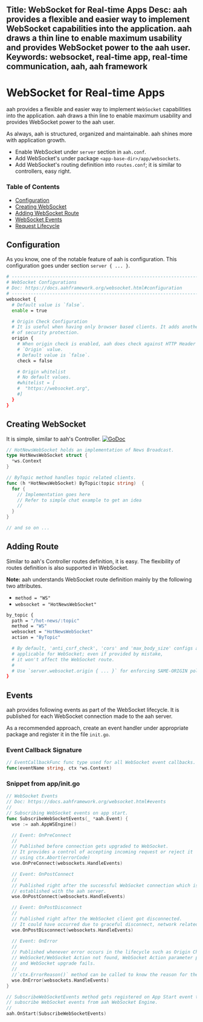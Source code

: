 Title: WebSocket for Real-time Apps
Desc: aah provides a flexible and easier way to implement WebSocket capabilities into the application. aah draws a thin line to enable maximum usability and provides WebSocket power to the aah user.
Keywords: websocket, real-time app, real-time communication, aah, aah framework
---
# WebSocket for Real-time Apps

aah provides a flexible and easier way to implement `WebSocket` capabilities into the application. aah draws a thin line to enable maximum usability and provides WebSocket power to the aah user.

As always, aah is structured, organized and maintainable. aah shines more with application growth.

  * Enable WebSocket under `server` section in `aah.conf`.
  * Add WebSocket's under package `<app-base-dir>/app/websockets`.
  * Add WebSocket's routing definition into `routes.conf`; it is similar to controllers, easy right.

### Table of Contents

  * [Configuration](#configuration)
  * [Creating WebSocket](#creating-websocket)
  * [Adding WebSocket Route](#adding-route)
  * [WebSocket Events](#events)
  * [Request Lifecycle](/request-life-cycle.html#websocket-request)

## Configuration

As you know, one of the notable feature of aah is configuration. This configuration goes under section `server { ... }`.

```bash
# --------------------------------------------------------------------------
# WebSocket Configurations
# Doc: https://docs.aahframework.org/websocket.html#configuration
# --------------------------------------------------------------------------
websocket {
  # Default value is `false`.
  enable = true

  # Origin Check Configuration
  # It is useful when having only browser based clients. It adds another layer
  # of security protection.
  origin {
    # When origin check is enabled, aah does check against HTTP Header
    # `Origin` value.
    # Default value is `false`.
    check = false

    # Origin whitelist
    # No default values.
    #whitelist = [
    #  "https://websocket.org",
    #]
  }
}
```

## Creating WebSocket

It is simple, similar to aah's Controller.  [![GoDoc](https://godoc.org/aahframework.org/ws.v0?status.svg)](https://godoc.org/aahframework.org/ws.v0)

```go
// HotNewsWebSocket holds an implementation of News Broadcast.
type HotNewsWebSocket struct {
  *ws.Context
}

// ByTopic method handles topic related clients.
func (h *HotNewsWebSocket) ByTopic(topic string)  {
  for {
    // Implementation goes here
    // Refer to simple chat example to get an idea
    //
  }
}

// and so on ...
```

## Adding Route

Similar to aah's Controller routes definition, it is easy. The flexibility of routes definition is also supported in WebSocket.

<div class="alert alert-info-blue">
<p><strong>Note:</strong> aah understands WebSocket route definition mainly by the following two attributes.
<ul>
  <li><code>method = "WS"</code></li>
  <li><code>websocket = "HotNewsWebSocket"</code></li>
</ul>
</p>
</div>

```bash
by_topic {
  path = "/hot-news/:topic"
  method = "WS"
  websocket = "HotNewsWebSocket"
  action = "ByTopic"

  # By default, 'anti_csrf_check', 'cors' and 'max_body_size' configs are not
  # applicable for WebSocket; even if provided by mistake,
  # it won't affect the WebSocket route.
  #
  # Use `server.websocket.origin { ... }` for enforcing SAME-ORIGIN policy.
}
```

## Events

aah provides following events as part of the WebSocket lifecycle. It is published for each WebSocket connection made to the aah server.

As a recommended approach, create an event handler under appropriate package and register it in the file `init.go`.

### Event Callback Signature

```go
// EventCallbackFunc func type used for all WebSocket event callbacks.
func(eventName string, ctx *ws.Context)
```

### Snippet from app/init.go

```go
// WebSocket Events
// Doc: https://docs.aahframework.org/websocket.html#events
//
// Subscribing WebSocket events on app start.
func SubscribeWebSocketEvents(_ *aah.Event) {
  wse := aah.AppWSEngine()

  // Event: OnPreConnect
  //
  // Published before connection gets upgraded to WebSocket.
  // It provides a control of accepting incoming request or reject it
  // using ctx.Abort(errorCode)
  wse.OnPreConnect(websockets.HandleEvents)

  // Event: OnPostConnect
  //
  // Published right after the successful WebSocket connection which is
  // established with the aah server.
  wse.OnPostConnect(websockets.HandleEvents)

  // Event: OnPostDisconnect
  //
  // Published right after the WebSocket client got disconnected.
  // It could have occurred due to graceful disconnect, network related error, etc.
  wse.OnPostDisconnect(websockets.HandleEvents)

  // Event: OnError
  //
  // Published whenever error occurs in the lifecycle such as Origin Check failed,
  // WebSocket/WebSocket Action not found, WebSocket Action parameter parse error,
  // and WebSocket upgrade fails.
  //
  //`ctx.ErrorReason()` method can be called to know the reason for the error.
  wse.OnError(websockets.HandleEvents)
}

// SubscribeWebSocketEvents method gets registered on App Start event to
// subscribe WebSocket events from aah WebSocket Engine.
//
aah.OnStart(SubscribeWebSocketEvents)
```
